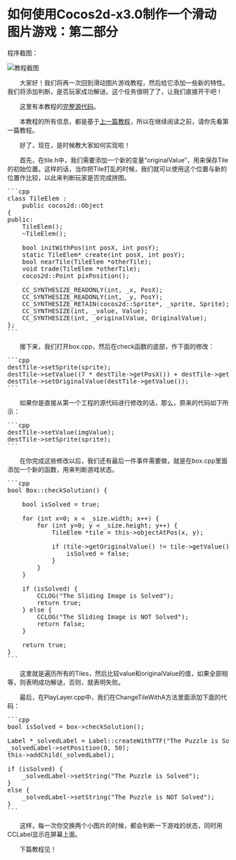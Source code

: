 # 如何使用Cocos2d-x3.0制作一个滑动图片游戏：第二部分


程序截图： 

![][p1]

　　大家好！我们将再一次回到滑动图片游戏教程，然后给它添加一些新的特性。我们将添加判断，是否玩家成功解谜。这个任务很明了了，让我们直接开干吧！

　　这里有本教程的[完整源代码][1]。

　　本教程的所有信息，都是基于[上一篇教程][2]，所以在继续阅读之前，请你先看第一篇教程。

　　好了，现在，是时候教大家如何实现啦！ 

　　首先，在tile.h中，我们需要添加一个新的变量“originalValue”，用来保存Tile的初始位置。这样的话，当你把Tile打乱的时候，我们就可以使用这个位置与新的位置作比较，以此来判断玩家是否完成拼图。

<pre>
```cpp
class TileElem :
	public cocos2d::Object
{
public:
	TileElem();
	~TileElem();

	bool initWithPos(int posX, int posY);
	static TileElem* create(int posX, int posY);
	bool nearTile(TileElem *otherTile);
	void trade(TileElem *otherTile);
	cocos2d::Point pixPosition();

	CC_SYNTHESIZE_READONLY(int, _x, PosX);
	CC_SYNTHESIZE_READONLY(int, _y, PosY);
	CC_SYNTHESIZE_RETAIN(cocos2d::Sprite*, _sprite, Sprite);
	CC_SYNTHESIZE(int, _value, Value);
    CC_SYNTHESIZE(int, _originalValue, OriginalValue);
};
```
</pre>

　　接下来，我们打开box.cpp，然后在check函数的底部，作下面的修改：

<pre>
```cpp
destTile->setSprite(sprite);
destTile->setValue((7 * destTile->getPosX()) + destTile->getPosY());
destTile->setOriginalValue(destTile->getValue());
```
</pre>

　　如果你是直接从第一个工程的源代码进行修改的话，那么，原来的代码如下所示：

<pre>
```cpp
destTile->setValue(imgValue);
destTile->setSprite(sprite);
```
</pre>


　　在你完成这些修改以后，我们还有最后一件事件需要做，就是在box.cpp里面添加一个新的函数，用来判断游戏状态。

<pre>
```cpp
bool Box::checkSolution() {
    
    bool isSolved = true;
    
    for (int x=0; x < _size.width; x++) {
        for (int y=0; y < _size.height; y++) {
            TileElem *tile = this->objectAtPos(x, y);
            
            if (tile->getOriginalValue() != tile->getValue()) {
                isSolved = false;
            }
        }
    }
    
    if (isSolved) {
        CCLOG("The Sliding Image is Solved");
        return true;
    } else {
        CCLOG("The Sliding Image is NOT Solved");
        return false;
    }
    
    return true;
}
```
</pre>

　　这里就是遍历所有的Tiles，然后比较value和originalValue的值，如果全部相等，则表明成功解谜，否则，就表明失败。

　　最后，在PlayLayer.cpp中，我们在ChangeTileWithA方法里面添加下面的代码：

<pre>
```cpp
bool isSolved = box->checkSolution();

Label *_solvedLabel = Label::createWithTTF("The Puzzle is Solved", "fonts/Marker Felt.ttf", 12);
_solvedLabel->setPosition(0, 50);
this->addChild(_solvedLabel);

if (isSolved) {
	_solvedLabel->setString("The Puzzle is Solved");
}
else {
	_solvedLabel->setString("The Puzzle is NOT Solved");
}
```
</pre>

　　这样，每一次你交换两个小图片的时候，都会判断一下游戏的状态，同时用CCLabel显示在屏幕上面。

　　下篇教程见！


[p1]: ./res/course_screenshot1.jpg "教程截图"



[1]: ./SlideImageGame2.zip "完整源代码"
[2]: ../part1/zh.md "如何使用Cocos2d-x3.0制作一个滑动图片游戏：第一部分"